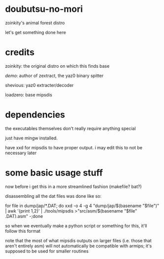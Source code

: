 # doubutsu-no-mori
zoinkity's animal forest distro

let's get something done here

# credits
zoinkity: the original distro on which this finds base

_demo_: author of zextract, the yaz0 binary spitter

shevious: yaz0 extracter/decoder

loadzero: base mipsdis

# dependencies
the executables themselves don't really require anything special

just have mingw installed.

have xxd for mipsdis to have proper output.  i may edit this to not be necessary later

# some basic usage stuff
now before i get this in a more streamlined fashion (makefile?  bat?)

disassembling all the dat files was done like so:

for file in dump/jap/*.DAT; do xxd -o 4 -g 4 "dump/jap/$(basename "$file")" | awk '{print $1,$2}' | ./tools/mipsdis >"src/asm/$(basename "$file" .DAT).asm" -;done

so when we eventually make a python script or something for this, it'll follow this format

note that the most of what mipsdis outputs on larger files (i.e. those that aren't entirely asm) will not automatically be compatible with armips; it's supposed to be used for smaller routines

